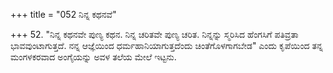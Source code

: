 +++
title = "052 ನಿನ್ನ ಕಥನವೆ"

+++
52. "ನಿನ್ನ ಕಥನವೇ ಪುಣ್ಯ ಕಥನ. ನಿನ್ನ ಚರಿತವೇ ಪುಣ್ಯ ಚರಿತ. ನಿನ್ನನ್ನು ಸ್ಮರಿಸಿದ ಹೆಂಗಸಿಗೆ ಪತಿವ್ರತಾ ಭಾವವುಂಟಾಗುತ್ತದೆ. ನನ್ನ ಆಜ್ಞೆಯಿಂದ ಧರ್ಮಹಾನಿಯಾಗುತ್ತದೆಂದು ಚಿಂತೆಗೊಳಗಾಗಬೇಡ" ಎಂದು ಕೃಪೆಯಿಂದ ತನ್ನ ಮಂಗಳಕರವಾದ ಅಂಗೈಯನ್ನು ಅವಳ ತಲೆಯ ಮೇಲೆ ಇಟ್ಟನು.